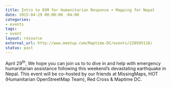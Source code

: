 ```yaml
---
title: Intro to OSM for Humanitarian Response + Mapping for Nepal
date: 2015-04-29 00:00:00 -04:00
categories:
- events
tags:
- event
layout: resource
external_url: http://www.meetup.com/Maptime-DC/events/220505118/
status: past
---
```


April 29<sup>th</sup>, We hope you can join us to to dive in and help with emergency humanitarian assistance following this weekend’s devastating earthquake in Nepal. This event will be co-hosted by our friends at MissingMaps, HOT (Humanitarian OpenStreetMap Team), Red Cross & Maptime DC. 
